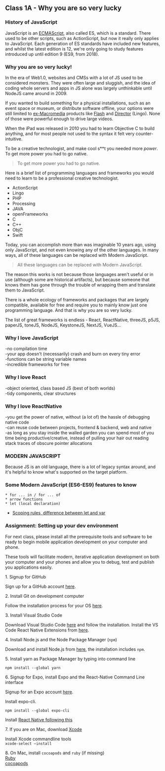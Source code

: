 ## Class 1A - Why you are so very lucky

### History of JavaScript

JavaScript is an [ECMAScript](https://en.wikipedia.org/wiki/ECMAScript), also called ES, which is a standard. There used to be other scripts, such as ActionScript, but now it really only applies to JavaScript. Each generation of ES standards have included new features, and whilst the latest edition is 12, we're only going to study features introduced up until edition 9 (ES9, from 2018).


### Why you are so very lucky!
In the era of Web1.0, websites and CMSs with a lot of JS used to be considered monsters. They were often large and sluggish, and the idea of coding whole servers and apps in JS alone was largely unthinkable until NodeJS came around in 2009.

If you wanted to build something for a physical installations, such as an event space or museum, or distribute software offline, your options were still limited to [ex-Macromedia](https://en.wikipedia.org/wiki/Macromedia) products like [Flash](https://en.wikipedia.org/wiki/Adobe_Flash) and [Director](https://en.wikipedia.org/wiki/Adobe_Director) (Lingo). None of those were powerful enough to drive large videos. 

When the iPad was released in 2010 you had to learn Objective C to build anything, and for most people not used to the syntax it felt very counter-intuitive.

To be a creative technologist, and make cool s**t you needed more *power*. To get more power you had to go native.

> To get more power you had to go native.
  
Here is a brief list of programming languages and frameworks you would need to learn to be a professional creative technologist.  

* ActionScript  
* Lingo  
* PHP  
* Processing  
* JAVA  
* openFrameworks  
* C   
* C++  
* ObjC  
* Swift  

Today, you can accomplish more than was imaginable 10 years ago, using only JavaScript, and not even knowing any of the other languages. In many ways, all of these languages can be replaced with Modern JavaScript.

> All these languages can be replaced with Modern JavaScript.

The reason this works is not because those languages aren't useful or in use (although some are historical artifacts), but because someone that knows them has gone through the trouble of wrapping them and translate them to JavaScript.

There is a whole ecology of frameworks and packages that are largely compatible, available for free and require you to mainly know just one programming language. And that is why you are so very lucky.


The list of great frameworks is endless - React, ReactNative, threeJS, p5JS, paperJS, toneJS, NodeJS, KeystoneJS, NextJS, VueJS...


### Why I love JavaScript   
-no compilation time   
-your app doesn't (necessarily) crash and burn on every tiny error   
-functions can be string variable names  
-incredible frameworks for free  

### Why I love React  
-object oriented, class based JS (best of both worlds)  
-tidy components, clear structures

### Why I love ReactNative 
-you get the power of native, without (a lot of) the hassle of debugging native code  
-can reuse code between projects, frontend & backend, web and native  
-as long as you stay inside the walled garden you can spend most of you time being productive/creative, instead of pulling your hair out reading stack traces of obscure pointer allocations


### MODERN JAVASCRIPT
Because JS is an old language, there is a lot of legacy syntax around, and it's helpful to know what's supported on the target platform.

### Some Modern JavaScript (ES6-ES9) features to know

```  
* for ... in / for ... of  
* arrow functions
* let (local declaration)  
```

- [Scoping rules, difference between let and var](https://stackoverflow.com/questions/762011/whats-the-difference-between-using-let-and-var)



### Assignment: Setting up your dev environment
For next class, please install all the prerequisite tools and software to be ready to begin mobile application development on your computer and phone.

These tools will facilitate modern, iterative application development on both your computer and your phones and allow you to debug, test and publish you applications easily.

1\. Signup for GitHub

Sign up for a GitHub account [here](https://github.com/join).

2\. Install Git on development computer

Follow the installation process for your OS [here](https://git-scm.com/book/en/v2/Getting-Started-Installing-Git).


3\. Install Visual Studio Code

Download Visual Studio Code [here](https://code.visualstudio.com) and follow the installation.
Install the VS Code React Native Extensions from [here](https://github.com/Microsoft/vscode-react-native).


4\. Install Node.js and the Node Package Manager (`npm`)

Download and install Node.js from [here](https://nodejs.org/en/download/), the installation includes `npm`.

5\. Install yarn as Package Manager by typing into command line

```npm install --global yarn```


6\. Signup for Expo, install Expo and the React-Native Command Line interface

Signup for an Expo account [here](https://expo.io/signup).

Install expo-cli.

```npm install --global expo-cli```

Install [React Native following this](https://reactnative.dev/docs/environment-setup)   

7\. If you are on Mac, download [Xcode](https://developer.apple.com/documentation/xcode)

Install Xcode commandline tools   
```xcode-select –install```

8\. On Mac, install `cocoapods` and `ruby` (if missing)   
[Ruby](https://stackify.com/install-ruby-on-your-mac-everything-you-need-to-get-going/)   
[cocoapods](https://guides.cocoapods.org/using/getting-started.html)

